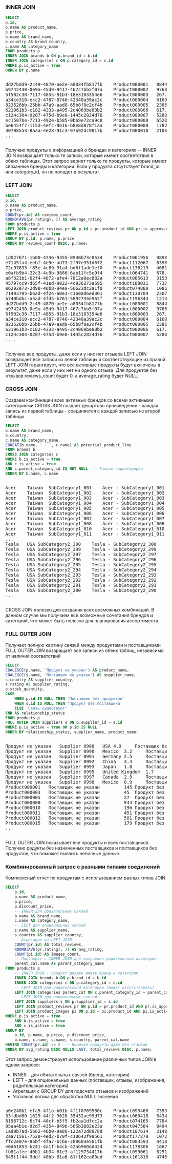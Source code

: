 ### INNER JOIN
```sql
SELECT 
p.id,
p.name AS product_name,
p.price,
b.name AS brand_name,
b.country AS brand_country,
c.name AS category_name
FROM products p
INNER JOIN brands b ON p.brand_id = b.id
INNER JOIN categories c ON p.category_id = c.id
WHERE p.is_active = true
ORDER BY p.name
```

<div style="overflow-x: auto;">
<pre>
dd27bdd9-2c49-4870-ae2e-a8034fb817fb	Product000001	8844.95	Brand 235	United Kingdom	SubCategory2_095
b9742430-0e9a-45d9-9417-467c7bb5f07a	Product000002	9768.65	Brand 235	United Kingdom	SubCategory2_095
5f502c38-7117-4855-91b3-18e3103354e6	Product000003	267.79	Brand 235	United Kingdom	SubCategory2_095
a34ce310-ecc2-4787-8746-42340a39ac2c	Product000004	6169.31	Brand 235	United Kingdom	SubCategory2_095
823526bb-25bb-47a9-aad8-65b8f8e2cf4b	Product000005	2386.09	Brand 235	United Kingdom	SubCategory2_095
621961b3-c182-4333-a495-2c4069be80b2	Product000006	617.23	Brand 235	United Kingdom	SubCategory2_095
c124c304-0207-475d-b9e0-1445c2824d76	Product000007	5280.09	Brand 235	United Kingdom	SubCategory2_095
ec1507be-7713-492e-b585-0b69e72ca9c8	Product000008	6520.91	Brand 235	United Kingdom	SubCategory2_095
be6454f7-115d-4efc-9b16-b8e8d878f1aa	Product000009	1782.69	Brand 235	United Kingdom	SubCategory2_095
30708553-8aaa-4e28-91c3-97b92dc9817b	Product000010	2106.80	Brand 235	United Kingdom	SubCategory2_095
...
</pre>
</div>


Получаю продукты с информацией о брендах и категориях -- INNER JOIN возвращает только те записи, которые имеют соответствия в обеих таблицах.
Этот запрос вернет только те продукты, которые имеют связанные бренды и категории. Если у продукта отсутствует brand_id или category_id, он не попадет в результат.


### LEFT JOIN
```sql
SELECT 
p.id,
p.name AS product_name,
p.price,
COUNT(pr.id) AS reviews_count,
ROUND(AVG(pr.rating), 2) AS average_rating
FROM products p
LEFT JOIN product_reviews pr ON p.id = pr.product_id AND pr.is_approved = true
WHERE p.is_active = true
GROUP BY p.id, p.name, p.price
ORDER BY reviews_count DESC, p.name;
```
<div style="overflow-x: auto;">
<pre>
1d027671-1b00-4736-9355-8940b73c8534	Product061956	9890.21	4473	3.46
e7145fa4-eebf-4e9e-ad73-2f97e351d672	Product112067	6398.55	4473	3.42
72c97833-f85e-4c89-91a4-bd6f1ade1ef0	Product136219	4681.29	4472	3.44
e0afb9b4-22c3-4c9b-9886-6ab11fc5e9f4	Product064741	678.14	4471	3.42
a8f321b1-62f4-4872-afe4-7812a9ec882a	Product085613	3153.83	4471	3.43
45797cc9-d65f-41ed-9022-4c936273a695	Product188031	7737.11	4470	3.46
e6292e73-2d98-46b8-94e9-56623dc2a1f0	Product074888	1086.61	4466	3.43
71493705-b6ad-4f24-a0e3-c160ad6ed301	Product130704	2307.30	4466	3.43
b740bdbc-a5ad-4fd5-b761-5892734e962f	Product196344	1214.92	4448	3.46
dd27bdd9-2c49-4870-ae2e-a8034fb817fb	Product000001	8844.95	0	
b9742430-0e9a-45d9-9417-467c7bb5f07a	Product000002	9768.65	0	
5f502c38-7117-4855-91b3-18e3103354e6	Product000003	267.79	0	
a34ce310-ecc2-4787-8746-42340a39ac2c	Product000004	6169.31	0	
823526bb-25bb-47a9-aad8-65b8f8e2cf4b	Product000005	2386.09	0	
621961b3-c182-4333-a495-2c4069be80b2	Product000006	617.23	0	
c124c304-0207-475d-b9e0-1445c2824d76	Product000007	5280.09	0	
....
</pre>
</div>

Получаю все продукты, даже если у них нет отзывов
LEFT JOIN возвращает все записи из левой таблицы и соответствующие из правой.
LEFT JOIN гарантирует, что все активные продукты будут включены в результат, даже если у них нет ни одного отзыва. Для продуктов без отзывов reviews_count будет 0, а average_rating будет NULL.


### CROSS JOIN
Создаем комбинации всех активных брендов со всеми активными категориями 
CROSS JOIN создает декартово произведение - каждая запись из первой таблицы - соединяется с каждой записью из второй таблицы
```sql
SELECT 
b.name AS brand_name,
b.country,
c.name AS category_name,
CONCAT(b.name, ' - ', c.name) AS potential_product_line
FROM brands b
CROSS JOIN categories c
WHERE b.is_active = true 
AND c.is_active = true
AND c.parent_category_id IS NOT NULL  -- Только подкategории
ORDER BY b.name, c.name
```

<div style="overflow-x: auto;">
<pre>
Acer	Taiwan	SubCategory1_001	Acer - SubCategory1_001
Acer	Taiwan	SubCategory1_002	Acer - SubCategory1_002
Acer	Taiwan	SubCategory1_003	Acer - SubCategory1_003
Acer	Taiwan	SubCategory1_004	Acer - SubCategory1_004
Acer	Taiwan	SubCategory1_005	Acer - SubCategory1_005
Acer	Taiwan	SubCategory1_006	Acer - SubCategory1_006
Acer	Taiwan	SubCategory1_007	Acer - SubCategory1_007
Acer	Taiwan	SubCategory1_008	Acer - SubCategory1_008
Acer	Taiwan	SubCategory1_010	Acer - SubCategory1_010
Acer	Taiwan	SubCategory1_011	Acer - SubCategory1_011
...
Tesla	USA	SubCategory2_300	Tesla - SubCategory2_300
Tesla	USA	SubCategory2_299	Tesla - SubCategory2_299
Tesla	USA	SubCategory2_297	Tesla - SubCategory2_297
Tesla	USA	SubCategory2_296	Tesla - SubCategory2_296
Tesla	USA	SubCategory2_295	Tesla - SubCategory2_295
Tesla	USA	SubCategory2_294	Tesla - SubCategory2_294
Tesla	USA	SubCategory2_293	Tesla - SubCategory2_293
Tesla	USA	SubCategory2_292	Tesla - SubCategory2_292
Tesla	USA	SubCategory2_291	Tesla - SubCategory2_291
Tesla	USA	SubCategory2_290	Tesla - SubCategory2_290
...
</pre>
</div>

CROSS JOIN полезен для создания всех возможных комбинаций. В данном случае мы получаем все возможные сочетания брендов и категорий, что может быть полезно для планирования ассортимента.

### FULL OUTER JOIN
Получает полную картину связей между продуктами и поставщиками
FULL OUTER JOIN возвращает все записи из обеих таблиц, независимо от наличия соответствий
```sql
SELECT 
COALESCE(p.name, 'Продукт не указан') AS product_name,
COALESCE(s.name, 'Поставщик не указан') AS supplier_name,
s.country AS supplier_country,
s.rating AS supplier_rating,
p.stock_quantity,
CASE 
    WHEN p.id IS NULL THEN 'Поставщик без продуктов'
    WHEN s.id IS NULL THEN 'Продукт без поставщика'
    ELSE 'Связь существует'
END AS relationship_status
FROM products p
FULL OUTER JOIN suppliers s ON p.supplier_id = s.id
WHERE p.is_active = true OR p.id IS NULL
ORDER BY relationship_status, supplier_name, product_name;
```

<div style="overflow-x: auto;">
<pre>
Продукт не указан	Supplier 0988	USA	4.9		Поставщик без продуктов
Продукт не указан	Supplier 0990	Mexico	3.2		Поставщик без продуктов
Продукт не указан	Supplier 0991	Germany	2.5		Поставщик без продуктов
Продукт не указан	Supplier 0992	China	3.4		Поставщик без продуктов
Продукт не указан	Supplier 0993	Japan	1.8		Поставщик без продуктов
Продукт не указан	Supplier 0995	United Kingdom	1.7		Поставщик без продуктов
Продукт не указан	Supplier 0997	Canada	2.9		Поставщик без продуктов
Продукт не указан	Supplier 0998	Mexico	0.9		Поставщик без продуктов
Product000001	Поставщик не указан			145	Продукт без поставщика
Product000003	Поставщик не указан			45	Продукт без поставщика
Product000005	Поставщик не указан			27	Продукт без поставщика
Product000008	Поставщик не указан			944	Продукт без поставщика
Product000010	Поставщик не указан			196	Продукт без поставщика
Product000011	Поставщик не указан			451	Продукт без поставщика
Product000012	Поставщик не указан			501	Продукт без поставщика
Product000015	Поставщик не указан			179	Продукт без поставщика
...
</pre>
</div>

FULL OUTER JOIN показывает все продукты и всех поставщиков. 
Получаю родукты без назначенных поставщиков и поставщиков без продуктов, что поможет выявить неполные данные.


### Комбинированный запрос с разными типами соединений
Комплексный отчет по продуктам с использованием разных типов JOIN
```sql
SELECT 
    p.id,
    p.name AS product_name,
    p.price,
    p.discount_price,
    -- INNER для обязательных связей
    b.name AS brand_name,
    c.name AS category_name,
    -- LEFT для опциональных связей
    s.name AS supplier_name,
    s.country AS supplier_country,
    -- Агрегация из LEFT JOIN
    COUNT(pr.id) AS total_reviews,
    ROUND(AVG(pr.rating), 2) AS avg_rating,
    COUNT(pi.id) AS images_count,
    -- Подзапрос с INNER JOIN для получения родительской категории
    parent_cat.name AS parent_category_name
FROM products p
    -- INNER JOIN - продукт должен иметь бренд и категорию
    INNER JOIN brands b ON p.brand_id = b.id
    INNER JOIN categories c ON p.category_id = c.id
    -- LEFT JOIN для родительской категории (может отсутствовать)
    LEFT JOIN categories parent_cat ON c.parent_category_id = parent_cat.id
    -- LEFT JOIN для опциональных связей
    LEFT JOIN suppliers s ON p.supplier_id = s.id
    LEFT JOIN product_reviews pr ON p.id = pr.product_id AND pr.is_approved = true
    LEFT JOIN product_images pi ON p.id = pi.product_id AND pi.is_active = true
WHERE p.is_active = true
    AND b.is_active = true
    AND c.is_active = true
GROUP BY 
    p.id, p.name, p.price, p.discount_price,
    b.name, c.name, s.name, s.country, parent_cat.name
HAVING COUNT(pr.id) >= 0  -- Включая продукты даже без отзывов
ORDER BY avg_rating DESC NULLS LAST, total_reviews DESC, p.name;
```
Этот запрос демонстрирует использование различных типов JOIN в одном запросе:
- INNER - для обязательных связей (бренд, категория)
- LEFT - для опциональных данных (поставщик, отзывы, изображения, родительская категория)
- Агрегация с GROUP BY для подсчета отзывов и изображений
- Условная логика для обработки NULL значений

<div style="overflow-x: auto;">
<pre>
a0e240b1-efa5-4f1a-b01b-4f1f0769580c	Product093460	7359.96		Brand 162	SubCategory2_167	Supplier 0217	Canada	4500	3.48	0	SubCategory1_007
33fdbd80-1629-44f2-9628-35432ae99d73	Product060418	5434.67	7501.26	Brand 342	SubCategory1_064	Supplier 0884	China	4474	3.48	0	RootCategory20
8196712c-6c74-48cf-b5f5-fb2aa1dfcc2a	Product074165	7784.73		Brand 302	SubCategory1_087	Supplier 0812	China	4549	3.47	0	RootCategory25
05aa4b1e-92d7-4354-8496-565b3882e23a	Product047584	8494.76		Brand 225	SubCategory2_228	Supplier 0041	Canada	4531	3.47	0	SubCategory1_058
1ad0b7ad-5662-46b0-9a86-122a72d8078d	Product107614	2149.67	3656.06	Brand 431	SubCategory2_193	Supplier 0926	Mexico	4518	3.47	0	SubCategory1_113
2aa71561-7520-4ed2-b70f-c10642f9a561	Product177278	1072.41	2109.05	Brand 103	SubCategory1_113	Supplier 0467	Germany	4509	3.47	0	RootCategory18
ffc2e07e-8bbf-4fa7-bcb6-288603e561fb	Product083593	4418.78	325.58	Brand 081	SubCategory2_166	Supplier 0606	South Korea	4526	3.46	0	SubCategory1_079
e0d61853-b241-4a1f-b4cb-42ab960dd424	Product178306	1667.06		Brand 403	SubCategory2_200			4522	3.46	0	SubCategory1_024
fb81afee-40b1-4b34-81e3-af129734417b	Product099061	6251.95	6788.48	Brand 201	SubCategory2_026	Supplier 0571	United Kingdom	4515	3.46	0	SubCategory1_033
545f1f44-9ddf-40bb-81a6-81f162ea83ed	Product161818	4746.01		Brand 184	SubCategory2_281			4510	3.46	0	SubCategory1_045</pre>
</div>
